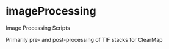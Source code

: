# imageProcessing
Image Processing Scripts

Primarily pre- and post-processing of TIF stacks for ClearMap

